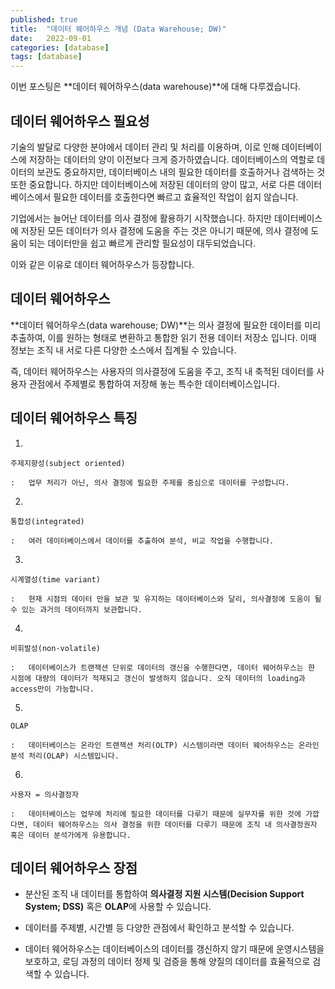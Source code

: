 ```yaml
---
published: true
title:  "데이터 웨어하우스 개념 (Data Warehouse; DW)"
date:   2022-09-01
categories: [database]
tags: [database]
---
```


이번 포스팅은 **데이터 웨어하우스(data warehouse)**에 대해 다루겠습니다.

## 데이터 웨어하우스 필요성

기술의 발달로 다양한 분야에서 데이터 관리 및 처리를 이용하며, 이로 인해 데이터베이스에 저장하는 데이터의 양이 이전보다 크게 증가하였습니다. 데이터베이스의 역할로 데이터의 보관도 중요하지만, 데이터베이스 내의 필요한 데이터를 호출하거나 검색하는 것 또한 중요합니다. 하지만 데이터베이스에 저장된 데이터의 양이 많고, 서로 다른 데이터베이스에서 필요한 데이터를 호출한다면 빠르고 효율적인 작업이 쉽지 않습니다.

기업에서는 늘어난 데이터를 의사 결정에 활용하기 시작했습니다. 하지만 데이터베이스에 저장된 모든 데이터가 의사 결정에 도움을 주는 것은 아니기 때문에, 의사 결정에 도움이 되는 데이터만을 쉽고 빠르게 관리할 필요성이 대두되었습니다.

이와 같은 이유로 데이터 웨어하우스가 등장합니다.

## 데이터 웨어하우스

**데이터 웨어하우스(data warehouse; DW)**는 의사 결정에 필요한 데이터를 미리 추출하여, 이를 원하는 형태로 변환하고 통합한 읽기 전용 데이터 저장소 입니다. 이때 정보는 조직 내 서로 다른 다양한 소스에서 집계될 수 있습니다.

즉, 데이터 웨어하우스는 사용자의 의사결정에 도움을 주고, 조직 내 축적된 데이터를 사용자 관점에서 주제별로 통합하여 저장해 놓는 특수한 데이터베이스입니다.

## 데이터 웨어하우스 특징

1.  

    주제지향성(subject oriented)

    :   업무 처리가 아닌, 의사 결정에 필요한 주제를 중심으로 데이터를 구성합니다.

2.  

    통합성(integrated)

    :   여러 데이터베이스에서 데이터를 추출하여 분석, 비교 작업을 수행합니다.

3.  

    시계열성(time variant)

    :   현재 시점의 데이터 만을 보관 및 유지하는 데이터베이스와 달리, 의사결정에 도움이 될 수 있는 과거의 데이터까지 보관합니다.

4.  

    비휘발성(non-volatile)

    :   데이터베이스가 트랜잭션 단위로 데이터의 갱신을 수행한다면, 데이터 웨어하우스는 한 시점에 대량의 데이터가 적재되고 갱신이 발생하지 않습니다. 오직 데이터의 loading과 access만이 가능합니다.

5.  

    OLAP

    :   데이터베이스는 온라인 트랜잭션 처리(OLTP) 시스템이라면 데이터 웨어하우스는 온라인 분석 처리(OLAP) 시스템입니다.

6.  

    사용자 = 의사결정자

    :   데이터베이스는 업무에 처리에 필요한 데이터를 다루기 때문에 실무자를 위한 것에 가깝다면, 데이터 웨어하우스는 의사 결정을 위한 데이터를 다루기 때문에 조직 내 의사결정권자 혹은 데이터 분석가에게 유용합니다.

## 데이터 웨어하우스 장점

-   분산된 조직 내 데이터를 통합하여 **의사결정 지원 시스템(Decision Support System; DSS)** 혹은 **OLAP**에 사용할 수 있습니다.

-   데이터를 주제별, 시간별 등 다양한 관점에서 확인하고 분석할 수 있습니다.

-   데이터 웨어하우스는 데이터베이스의 데이터를 갱신하지 않기 때문에 운영시스템을 보호하고, 로딩 과정의 데이터 정제 및 검증을 통해 양질의 데이터를 효율적으로 검색할 수 있습니다.
